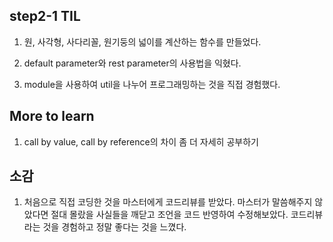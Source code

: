 ## step2-1 TIL

1. 원, 사각형, 사다리꼴, 원기둥의 넓이를 계산하는 함수를 만들었다.

2. default parameter와 rest parameter의 사용법을 익혔다.

3. module을 사용하여 util을 나누어 프로그래밍하는 것을 직접 경험했다.



## More to learn

1. call by value, call by reference의 차이 좀 더 자세히 공부하기


## 소감
 1. 처음으로 직접 코딩한 것을 마스터에게 코드리뷰를 받았다. 마스터가 말씀해주지 않았다면 절대 몰랐을 사실들을 깨닫고
    조언을 코드 반영하여 수정해보았다. 코드리뷰라는 것을 경험하고 정말 좋다는 것을 느꼈다.